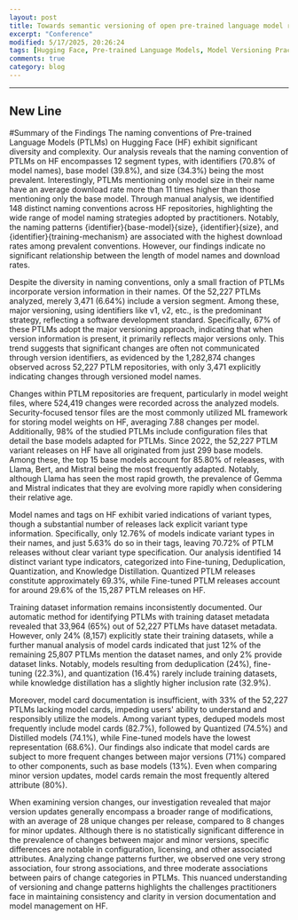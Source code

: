 ```yaml
---
layout: post
title: Towards semantic versioning of open pre-trained language model releases on hugging face
excerpt: "Conference"
modified: 5/17/2025, 20:26:24
tags: [Hugging Face, Pre-trained Language Models, Model Versioning Practices, Model Naming Practice, Model Registry]
comments: true
category: blog
---
```


-------------------------------------------------------------------------------------------------------------------------------------------------------------------------
New Line
---------------------------------------------------------------------------------------------------------------------------------------------------

#Summary of the Findings
The naming conventions of Pre-trained Language Models (PTLMs) on Hugging Face (HF) exhibit significant diversity and complexity. Our analysis reveals that the naming convention of PTLMs on HF encompasses 12 segment types, with identifiers (70.8% of model names), base model (39.8%), and size (34.3%) being the most prevalent. Interestingly, PTLMs mentioning only model size in their name have an average download rate more than 11 times higher than those mentioning only the base model. Through manual analysis, we identified 148 distinct naming conventions across HF repositories, highlighting the wide range of model naming strategies adopted by practitioners. Notably, the naming patterns {identifier}{base-model}{size}, {identifier}{size}, and {identifier}{training-mechanism} are associated with the highest download rates among prevalent conventions. However, our findings indicate no significant relationship between the length of model names and download rates.

Despite the diversity in naming conventions, only a small fraction of PTLMs incorporate version information in their names. Of the 52,227 PTLMs analyzed, merely 3,471 (6.64%) include a version segment. Among these, major versioning, using identifiers like v1, v2, etc., is the predominant strategy, reflecting a software development standard. Specifically, 67% of these PTLMs adopt the major versioning approach, indicating that when version information is present, it primarily reflects major versions only. This trend suggests that significant changes are often not communicated through version identifiers, as evidenced by the 1,282,874 changes observed across 52,227 PTLM repositories, with only 3,471 explicitly indicating changes through versioned model names.

Changes within PTLM repositories are frequent, particularly in model weight files, where 524,419 changes were recorded across the analyzed models. Security-focused tensor files are the most commonly utilized ML framework for storing model weights on HF, averaging 7.88 changes per model. Additionally, 98% of the studied PTLMs include configuration files that detail the base models adapted for PTLMs. Since 2022, the 52,227 PTLM variant releases on HF have all originated from just 299 base models. Among these, the top 15 base models account for 85.80% of releases, with Llama, Bert, and Mistral being the most frequently adapted. Notably, although Llama has seen the most rapid growth, the prevalence of Gemma and Mistral indicates that they are evolving more rapidly when considering their relative age.

Model names and tags on HF exhibit varied indications of variant types, though a substantial number of releases lack explicit variant type information. Specifically, only 12.76% of models indicate variant types in their names, and just 5.63% do so in their tags, leaving 70.72% of PTLM releases without clear variant type specification. Our analysis identified 14 distinct variant type indicators, categorized into Fine-tuning, Deduplication, Quantization, and Knowledge Distillation. Quantized PTLM releases constitute approximately 69.3%, while Fine-tuned PTLM releases account for around 29.6% of the 15,287 PTLM releases on HF.

Training dataset information remains inconsistently documented. Our automatic method for identifying PTLMs with training dataset metadata revealed that 33,964 (65%) out of 52,227 PTLMs have dataset metadata. However, only 24% (8,157) explicitly state their training datasets, while a further manual analysis of model cards indicated that just 12% of the remaining 25,807 PTLMs mention the dataset names, and only 2% provide dataset links. Notably, models resulting from deduplication (24%), fine-tuning (22.3%), and quantization (16.4%) rarely include training datasets, while knowledge distillation has a slightly higher inclusion rate (32.9%).

Moreover, model card documentation is insufficient, with 33% of the 52,227 PTLMs lacking model cards, impeding users' ability to understand and responsibly utilize the models. Among variant types, deduped models most frequently include model cards (82.7%), followed by Quantized (74.5%) and Distilled models (74.1%), while Fine-tuned models have the lowest representation (68.6%). Our findings also indicate that model cards are subject to more frequent changes between major versions (71%) compared to other components, such as base models (13%). Even when comparing minor version updates, model cards remain the most frequently altered attribute (80%).

When examining version changes, our investigation revealed that major version updates generally encompass a broader range of modifications, with an average of 28 unique changes per release, compared to 8 changes for minor updates. Although there is no statistically significant difference in the prevalence of changes between major and minor versions, specific differences are notable in configuration, licensing, and other associated attributes. Analyzing change patterns further, we observed one very strong association, four strong associations, and three moderate associations between pairs of change categories in PTLMs. This nuanced understanding of versioning and change patterns highlights the challenges practitioners face in maintaining consistency and clarity in version documentation and model management on HF.
